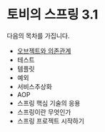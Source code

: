 # 토비의 스프링 3.1

다음의 목차를 가집니다.

- [오브젝트와 의존관계](./ch1/README.md)
- 테스트
- 템플릿
- 예외
- 서비스추상화
- AOP
- 스프링 핵심 기술의 응용
- 스프링이란 무엇인가
- 스프링 프로젝트 시작하기
